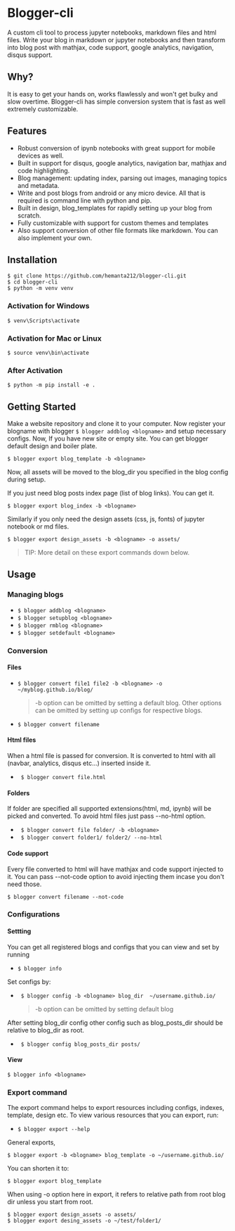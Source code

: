 # Blogger-cli 
A custom cli tool to process jupyter notebooks, markdown files and html files. Write your blog in markdown or jupyter notebooks and then transform into blog post with mathjax, code support, google analytics, navigation, disqus support.


## Why?
It is easy to get your hands on, works flawlessly and won't get bulky and slow overtime.
Blogger-cli has simple conversion system that is fast as well extremely customizable. 


## Features
* Robust conversion of ipynb notebooks with great support for mobile devices as well.
* Built in support for disqus, google analytics, navigation bar, mathjax and code highlighting.
* Blog management: updating index, parsing out images, managing topics and metadata. 
* Write and post blogs from android or any micro device. All that is required is command line with python and pip.
* Built in design, blog_templates for rapidly setting up your blog from scratch.
* Fully customizable with support for custom themes and templates
* Also support conversion of other file formats like markdown. You can also implement your own.


## Installation
```
$ git clone https://github.com/hemanta212/blogger-cli.git
$ cd blogger-cli
$ python -m venv venv 
```

### Activation for Windows
```
$ venv\Scripts\activate
```
### Activation for Mac or Linux
```
$ source venv\bin\activate
```

### After Activation
```
$ python -m pip install -e .
```


## Getting Started
Make a website repository and clone it to your computer. Now register your blogname with blogger
```$ blogger addblog <blogname>```
and setup necessary configs. Now, If you have new site or empty site. You can get blogger default design and boiler plate.
```
$ blogger export blog_template -b <blogname> 
``` 
Now, all assets will be moved to the blog_dir you specified in the blog config during setup.

If you just need blog posts index page (list of blog links). You can get it.
```
$ blogger export blog_index -b <blogname>
```

Similarly if you only need the design assets (css, js, fonts) of jupyter notebook or md files.
```
$ blogger export design_assets -b <blogname> -o assets/  
```
  > TIP: More detail on these export commands down below.


## Usage 
### Managing blogs
* ```$ blogger addblog <blogname>```
* ```$ blogger setupblog <blogname>```
* ```$ blogger rmblog <blogname>```
* ```$ blogger setdefault <blogname>```

### Conversion
#### Files
* ```$ blogger convert file1 file2 -b <blogname> -o ~/myblog.github.io/blog/```
    > -b option can be omitted by setting a default blog. Other options can be omitted by setting up configs for respective blogs.  
* ``` $ blogger convert filename ```
 
#### Html files
When a html file is passed for conversion. It is converted to html with all (navbar, analytics, disqus etc...) inserted inside it.
* ``` $ blogger convert file.html```

#### Folders
If folder are specified all supported extensions(html, md, ipynb) will be picked and converted. To avoid html files just pass --no-html option.
* ``` $ blogger convert file folder/ -b <blogname>```
* ``` $ blogger convert folder1/ folder2/ --no-html```

#### Code support
Every file converted to html will have mathjax and code support injected to it. You can pass --not-code option to avoid injecting them incase you don't need those.
```
$ blogger convert filename --not-code 
```

### Configurations

#### Settting

You can get all registered blogs and configs that you can view and set by running 
* ```$ blogger info```

Set configs by:
* ``` $ blogger config -b <blogname> blog_dir  ~/username.github.io/```
    > -b option can be omitted by setting default blog

After setting blog_dir config other config such as blog_posts_dir should be relative to blog_dir as root.
* ``` $ blogger config blog_posts_dir posts/``` 
      
#### View
```
$ blogger info <blogname> 
```

### Export command
The export command helps to export resources including configs, indexes, template, design etc.
To view various resources that you can export, run:
* ``` $ blogger export --help ```

General exports,
```
$ blogger export -b <blogname> blog_template -o ~/username.github.io/
```
You can shorten it to:
```
$ blogger export blog_template 
```

When using -o option here in export, it refers to relative path from root blog dir unless you start from root.
```
$ blogger export design_assets -o assets/
$ blogger export desing_assets -o ~/test/folder1/
```
